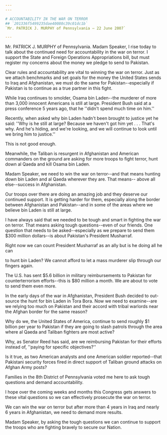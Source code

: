 ```yaml
---
---

# ACCOUNTABILITY IN THE WAR ON TERROR
## `201336f5499235dae40080c39c01dc1b`
`Mr. PATRICK J. MURPHY of Pennsylvania — 22 June 2007`

---
```



Mr. PATRICK J. MURPHY of Pennsylvania. Madam Speaker, I rise today to 
talk about the continued need for accountability in the war on terror. 
I support the State and Foreign Operations Appropriations bill, but 
must register my concerns about the money we pledge to send to 
Pakistan.

Clear rules and accountability are vital to winning the war on 
terror. Just as we attach benchmarks and set goals for the money the 
United States sends to Iraq and Afghanistan, we must do the same for 
Pakistan--especially if Pakistan is to continue as a true partner in 
this fight.

While Iraq continues to smolder, Osama bin Laden--the murderer of 
more than 3,000 innocent Americans is still at large. President Bush 
said at a press conference 5 years ago, that he ''didn't spend much 
time on him.''

Recently, when asked why bin Laden hadn't been brought to justice yet 
he said: ''Why is he still at large? Because we haven't got him yet . . 
. That's why. And he's hiding, and we're looking, and we will continue 
to look until we bring him to justice.''

This is not good enough.

Meanwhile, the Taliban is resurgent in Afghanistan and American 
commanders on the ground are asking for more troops to fight terror, 
hunt down al Qaeda and kill Osama bin Laden.

Madam Speaker, we need to win the war on terror--and that means 
hunting down bin Laden and al Qaeda wherever they are. That means--
above all else--success in Afghanistan.

Our troops over there are doing an amazing job and they deserve our 
continued support. It is getting harder for them, especially along the 
border between Afghanistan and Pakistan--and in some of the areas where 
we believe bin Laden is still at large.

I have always said that we needed to be tough and smart in fighting 
the war on terror. That means asking tough questions--even of our 
friends. One question that needs to be asked--especially as we prepare 
to send them $300 million dollars--is about Pakistan's President 
Musharraf.

Right now we can count President Musharraf as an ally but is he doing 
all he can


to hunt bin Laden? We cannot afford to let a mass murderer slip through 
our fingers again.

The U.S. has sent $5.6 billion in military reimbursements to Pakistan 
for counterterrorism efforts--this is $80 million a month. We are about 
to vote to send them even more.

In the early days of the war in Afghanistan, President Bush decided 
to out-source the hunt for bin Laden in Tora Bora. Now we need to 
examine--are we relying too much on Pakistan and their accord with 
tribal warlords near the Afghan border for the same reason?

Why do we, the United States of America, continue to send roughly $1 
billion per year to Pakistan if they are going to slash patrols through 
the area where al Qaeda and Taliban fighters are most active?

Why, as Senator Reed has said, are we reimbursing Pakistan for their 
efforts instead of, ''paying for specific objectives?''

Is it true, as two American analysts and one American soldier 
reported--that Pakistani security forces fired in direct support of 
Taliban ground attacks on Afghan Army posts?

Families in the 8th District of Pennsylvania voted me here to ask 
tough questions and demand accountability.

I hope over the coming weeks and months this Congress gets answers to 
these vital questions so we can effectively prosecute the war on 
terror.

We can win the war on terror but after more than 4 years in Iraq and 
nearly 6 years in Afghanistan, we need to demand more results.

Madam Speaker, by asking the tough questions we can continue to 
support the troops who are fighting bravely to secure our Nation.
